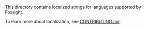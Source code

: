 This directory contains localized strings for languages supported by Foxsight.

To learn more about localization, see [CONTRIBUTING.md](../../../../CONTRIBUTING.md#localization).
